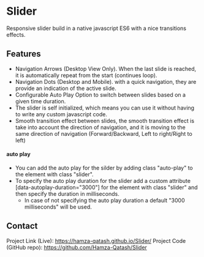 # Slider

Responsive slider build in a native javascript ES6 with a nice transitions effects.

## Features

- Navigation Arrows (Desktop View Only). When the last slide is reached, it is automatically repeat
  from the start (continues loop).
- Navigation Dots (Desktop and Mobile). with a quick navigation, they are
  provide an indication of the active slide.
- Configurable Auto Play Option to switch between slides based on a given time duration.
- The slider is self initialized, which means you can use it without having to write any custom
  javascript code.
- Smooth transition effect between slides, the smooth transition effect is take into account
  the direction of navigation, and it is moving to the same direction of navigation (Forward/Backward,
  Left to right/Right to left)

#### auto play

- You can add the auto play for the silder by adding class "auto-play" to the element with class "slider".
- To specify the auto play duration for the slider add a custom attribute [data-autoplay-duration="3000"] for the element with class "slider" and then specify the duration in milliseconds.
  - In case of not specifying the auto play duration a default "3000 milliseconds" will be used.

## Contact

Project Link (Live): https://hamza-qatash.github.io/Slider/
Project Code (GitHub repo): https://github.com/Hamza-Qatash/Slider
